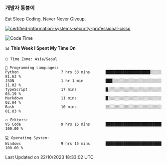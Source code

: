 ### 개발자 통붕이
Eat Sleep Coding.
Never Never Giveup.

[![certified-information-systems-security-professional-cissp](https://user-images.githubusercontent.com/44606727/157613689-acd84ec6-5f8f-4e79-89d9-a8d51f033634.png)](https://www.credly.com/badges/f394a010-85a0-450b-9136-8043af01d71c/public_url)

<!--START_SECTION:waka-->
![Code Time](http://img.shields.io/badge/Code%20Time-1%2C955%20hrs%2032%20mins-blue)

📊 **This Week I Spent My Time On** 

```text
🕑︎ Time Zone: Asia/Seoul

💬 Programming Languages: 
Python                   7 hrs 33 mins       ████████████████████░░░░░   81.63 % 
JSON                     1 hr 1 min          ███░░░░░░░░░░░░░░░░░░░░░░   11.02 % 
TypeScript               17 mins             █░░░░░░░░░░░░░░░░░░░░░░░░   03.19 % 
Markdown                 11 mins             █░░░░░░░░░░░░░░░░░░░░░░░░   02.04 % 
Bash                     10 mins             ░░░░░░░░░░░░░░░░░░░░░░░░░   01.83 % 

🔥 Editors: 
VS Code                  9 hrs 15 mins       █████████████████████████   100.00 % 

💻 Operating System: 
Windows                  9 hrs 15 mins       █████████████████████████   100.00 % 
```


 Last Updated on 22/10/2023 18:33:02 UTC
<!--END_SECTION:waka-->
